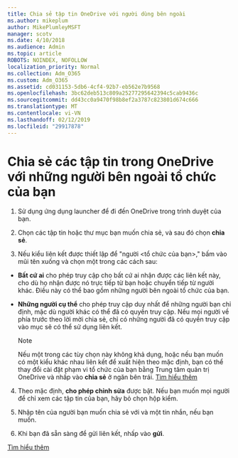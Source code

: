 ```yaml
---
title: Chia sẻ tập tin OneDrive với người dùng bên ngoài
ms.author: mikeplum
author: MikePlumleyMSFT
manager: scotv
ms.date: 4/10/2018
ms.audience: Admin
ms.topic: article
ROBOTS: NOINDEX, NOFOLLOW
localization_priority: Normal
ms.collection: Adm_O365
ms.custom: Adm_O365
ms.assetid: cd031153-5db6-4cf4-92b7-eb562e7b9568
ms.openlocfilehash: 3bc62deb513c809a25277295642394c5cab9436c
ms.sourcegitcommit: dd43cc0a9470f98b8ef2a3787c823801d674c666
ms.translationtype: MT
ms.contentlocale: vi-VN
ms.lasthandoff: 02/12/2019
ms.locfileid: "29917878"
---
```

# <a name="share-files-in-onedrive-with-people-outside-your-organization"></a>Chia sẻ các tập tin trong OneDrive với những người bên ngoài tổ chức của bạn

1. Sử dụng ứng dụng launcher để đi đến OneDrive trong trình duyệt của bạn. 
    
2. Chọn các tập tin hoặc thư mục bạn muốn chia sẻ, và sau đó chọn **chia sẻ**. 
    
3. Nếu kiểu liên kết được thiết lập để "người \<tổ chức của bạn\>," bấm vào mũi tên xuống và chọn một trong các cách sau: 
    
  - **Bất cứ ai** cho phép truy cập cho bất cứ ai nhận được các liên kết này, cho dù họ nhận được nó trực tiếp từ bạn hoặc chuyển tiếp từ người khác. Điều này có thể bao gồm những người bên ngoài tổ chức của bạn. 
    
  - **Những người cụ thể** cho phép truy cập duy nhất để những người bạn chỉ định, mặc dù người khác có thể đã có quyền truy cập. Nếu mọi người về phía trước theo lời mời chia sẻ, chỉ có những người đã có quyền truy cập vào mục sẽ có thể sử dụng liên kết. 
    
    > [!NOTE]
    > Nếu một trong các tùy chọn này không khả dụng, hoặc nếu bạn muốn có một kiểu khác nhau liên kết để xuất hiện theo mặc định, bạn có thể thay đổi cài đặt phạm vi tổ chức của bạn bằng Trung tâm quản trị OneDrive và nhấp vào **chia sẻ** ở ngăn bên trái. [Tìm hiểu thêm](https://go.microsoft.com/fwlink/?linkid=871961)
  
4. Theo mặc định, **cho phép chỉnh sửa** được bật. Nếu bạn muốn mọi người để chỉ xem các tập tin của bạn, hãy bỏ chọn hộp kiểm. 
    
5. Nhập tên của người bạn muốn chia sẻ với và một tin nhắn, nếu bạn muốn.
    
6. Khi bạn đã sẵn sàng để gửi liên kết, nhấp vào **gửi**. 
    
[Tìm hiểu thêm](https://go.microsoft.com/fwlink/?linkid=871861)
  

